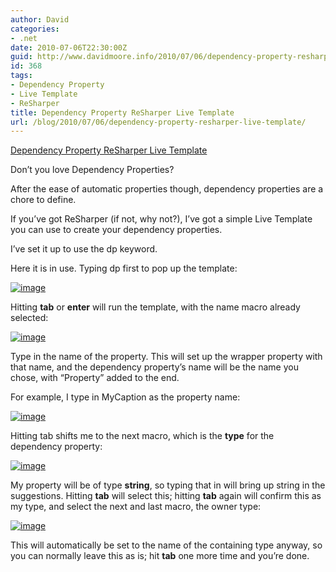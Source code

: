 ```yaml
---
author: David
categories:
- .net
date: 2010-07-06T22:30:00Z
guid: http://www.davidmoore.info/2010/07/06/dependency-property-resharper-live-template/
id: 368
tags:
- Dependency Property
- Live Template
- ReSharper
title: Dependency Property ReSharper Live Template
url: /blog/2010/07/06/dependency-property-resharper-live-template/
---
```


[Dependency Property ReSharper Live Template](http://www.sadrobot.co.nz/wp-content/uploads/2010/07/DependencyPropertyLiveTemplate.zip)

Don’t you love Dependency Properties?

After the ease of automatic properties though, dependency properties are a chore to define.

If you’ve got ReSharper (if not, why not?), I’ve got a simple Live Template you can use to create your dependency properties.

I’ve set it up to use the dp keyword.

Here it is in use. Typing dp first to pop up the template:

[<img class="wlDisabledImage" style="margin: 0px; display: inline; border-width: 0px;" title="image" src="http://www.sadrobot.co.nz/wp-content/uploads/2010/07/image.png" border="0" alt="image" />](http://www.sadrobot.co.nz/wp-content/uploads/2010/07/image.png)

Hitting **tab** or **enter** will run the template, with the name macro already selected:

[<img class="wlDisabledImage" style="margin: 0px; display: inline; border-width: 0px;" title="image" src="http://www.sadrobot.co.nz/wp-content/uploads/2010/07/image1.png" border="0" alt="image" />](http://www.sadrobot.co.nz/wp-content/uploads/2010/07/image1.png)

Type in the name of the property. This will set up the wrapper property with that name, and the dependency property’s name will be the name you chose, with “Property” added to the end.

For example, I type in MyCaption as the property name:

[<img class="wlDisabledImage" style="margin: 0px; display: inline; border-width: 0px;" title="image" src="http://www.sadrobot.co.nz/wp-content/uploads/2010/07/image2.png" border="0" alt="image" />](http://www.sadrobot.co.nz/wp-content/uploads/2010/07/image2.png)

Hitting tab shifts me to the next macro, which is the **type** for the dependency property:

[<img class="wlDisabledImage" style="display: inline; border-width: 0px;" title="image" src="http://www.sadrobot.co.nz/wp-content/uploads/2010/07/image3.png" border="0" alt="image" />](http://www.sadrobot.co.nz/wp-content/uploads/2010/07/image3.png)

My property will be of type **string**, so typing that in will bring up string in the suggestions. Hitting **tab** will select this; hitting **tab** again will confirm this as my type, and select the next and last macro, the owner type:

[<img class="wlDisabledImage" style="margin: 0px; display: inline; border-width: 0px;" title="image" src="http://www.sadrobot.co.nz/wp-content/uploads/2010/07/image4.png" border="0" alt="image" />](http://www.sadrobot.co.nz/wp-content/uploads/2010/07/image4.png)

This will automatically be set to the name of the containing type anyway, so you can normally leave this as is; hit **tab** one more time and you’re done.